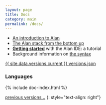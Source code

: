 ```yaml
---
layout: page
title: Docs
category: main
permalink: /docs/
---
```


- [An introduction to Alan](/pages/tuts/introducing.html)
- [The Alan stack from the bottom up](/pages/tuts/bottom-up.html)
- [**Getting started**](/pages/tuts/getting-started.html) with the Alan IDE: a tutorial
- Background information on [the syntax](/pages/tuts/syntax.html)

<a href="https://dist.alan-platform.com/share/versions/{{ site.data.versions.current }}/versions.json">{{ site.data.versions.current }} versions.json</a>

<a name="languages"></a>
### Languages

{% include doc-index.html %}

[previous versions...](/docs/archive)
{: style="text-align: right"}
